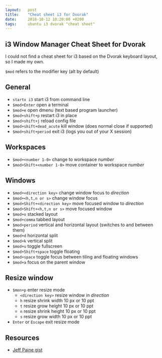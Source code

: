 ```yaml
---
layout:   post
title:    "Cheat sheet i3 for Dvorak"
date:     2018-10-12 10:20:00 +0200
tags:     ubuntu i3 dvorak "cheat sheet"
---
```

## i3 Window Manager Cheat Sheet for Dvorak
I could not find a cheat sheet for i3 based on the Dvorak keyboard layout, so I made my own.

`$mod` refers to the modifier key (alt by default)

## General
* `startx i3` start i3 from command line
* `$mod+Enter` open a terminal
* `$mod+e` open dmenu (text based program launcher)
* `$mod+shift+p` restart i3 in place
* `$mod+shift+j` reload config file
* `$mod+shift+dead_acute` kill window (does normal close if supported)
* `$mod+shift+period` exit i3 (logs you out of your X session)

## Workspaces
* `$mod+<number 1-0>` change to workspace _number_
* `$mod+Shift+<number 1-0>` move container to workspace _number_

## Windows
* `$mod+<direction key>` change window focus to _direction_
* `$mod+<h,t,n or s>` change window focus
* `$mod+Shift+<direction key>` move focused window to _direction_
* `$mod+Shift+<h,t,n or s>` move focused window
* `$mod+o` stacked layout
* `$mod+comma` tabbed layout
* `$mod+period` vertical and horizontal layout (switches to and between them)
* `$mod+d` horizontal split
* `$mod+k` vertical split
* `$mod+u` toggle fullscreen
* `$mod+Shift+space` toggle floating
* `$mod+space` toggle focus between tiling and floating windows
* `$mod+a` focus on the parent window

## Resize window
* `$mon+p` enter resize mode
  * `<direction key>` resize window in _direction_
  * `h` resize shrink width 10 px or 10 ppt
  * `t` resize grow height 10 px or 10 ppt
  * `n` resize shrink height 10 px or 10 ppt
  * `s` resize grow width 10 px or 10 ppt
* `Enter` or `Escape` exit resize mode

## Resources
- [Jeff Paine gist][jeffpaine]

[jeffpaine]: https://gist.github.com/JeffPaine/cbdf57c3721546b14113#file-i3-cheat-sheet-md
